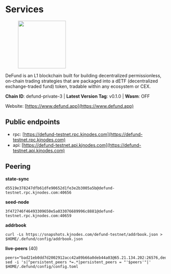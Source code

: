 # Services

<figure><img src="https://raw.githubusercontent.com/kj89/testnet_manuals/main/pingpub/logos/defund.png" width="150" alt=""><figcaption></figcaption></figure>

DeFund is an L1 blockchain built for building decentralized permissionless,  on-chain trading strategies that are packaged into a dETF (decentralized  exchange-traded fund) token, tradable within any ecosystem or CEX.

**Chain ID**: defund-private-3 | **Latest Version Tag**: v0.1.0 | **Wasm**: OFF

Website: [https://www.defund.app](https://www.defund.app)


## Public endpoints

* rpc: [https://defund-testnet.rpc.kjnodes.com](https://defund-testnet.rpc.kjnodes.com)
* api: [https://defund-testnet.api.kjnodes.com](https://defund-testnet.api.kjnodes.com)

## Peering

**state-sync**

```
d5519e378247dfb61dfe90652d1fe3e2b3005a5b@defund-testnet.rpc.kjnodes.com:40656
```

**seed-node**

```
3f472746f46493309650e5a033076689996c8881@defund-testnet.rpc.kjnodes.com:40659
```

**addrbook**
```
curl -Ls https://snapshots.kjnodes.com/defund-testnet/addrbook.json > $HOME/.defund/config/addrbook.json
```

**live-peers** (40)
```
peers="bad21eb0dd7d2002912acc42a89b66a0deb44a03@65.21.134.202:26576,ded2aa043bd924c1f36151ab749b59b5749037a3@135.181.98.169:36656,0484eab6881ba458c5988296403963aaf273700b@157.90.236.25:18656,b3a1fda2347ffc225121793b91edd132abdcc2d9@45.147.199.63:26656,3b5ae4ac36564af240b96a135eddfe856966960c@5.9.22.14:60956,5a3e8478405460c847354dc3ab84437b51b2e50b@93.185.166.71:26656,31a76ee9a69f97b5bbfe31494d5e159495d1cebb@5.161.127.97:26656,edabbcbfb21c488be785f0925b0060c717440bad@92.119.112.229:26656,20d3366716016e41ac0d8f20954d1951565f5aab@65.109.15.207:26656,b1e1758323425265c1db42b0fbaa7ab80612a582@38.242.207.15:40656,f329bee02e530e05a8937887c8ea4e75851281f1@194.180.176.126:26656,7da687fa5a1f9a635fb333519582fcc6fdada112@135.181.89.99:36656,67742399a48abc97c7eef61b1a60b96c720122c2@45.147.199.180:26656,409d5422d6934b0dedfd3347e078b67aac691120@45.147.199.185:26656,bb25b67fd12c5b08b6d949eb21d1a3a865307e1e@95.111.243.155:40656,fe32ed5f0a7f8928f8299d8dd78fc5b650472ac4@65.108.46.123:56656,89944fe8fc90920cdd95ac8b752b81524c357961@38.242.234.75:26656,ae5a27e2e43174a2d161a8f7f8f019225ed328a0@178.170.41.148:26656,f657421825c924c583994fa0e4543b613519ca50@45.147.199.6:26656,9a88a8643a1e0641f81c65f0ace6d0d44644dc37@162.55.211.136:40656,d368e8fc76143f89e53f0997fd5dfef32129168c@109.110.63.204:26656,20151f8b15d6f3ad670f5bfc1c747de72e96fb3f@194.180.176.128:26656,e73a8c70a1e55c4ee14874c659a9084773ea56ed@168.119.227.28:36656,24be58ab07ed513a64b359174c6bb6a17fa112d4@65.109.17.86:41656,ef4cac7e5813a753239239e297efcabc03a07fbb@194.180.176.125:26656,b5f48558fd70799ae123bd879ce12205478be379@135.125.180.36:20756,83902507559b71918fbeeb54ccb31411917c219d@135.181.25.153:26656,1ca28a7348da501a1d92656123692af8f9f85732@45.147.199.39:26656,bef3701487b54ba73de5e0d84ac57fc2a54f3a5f@45.147.199.67:26656,13e13cc3b1cee183592bffc1aaae6a9b3b7a7e20@38.242.206.62:40656,b5252eac7b8bc4d5d2cc211bc794f8b4e62d2cc4@188.34.154.116:26656,c55bf5597637964690e4255c1e78d81d848ca51f@65.108.252.216:36656,e108c39c307864acbeceda3f4b2c77c99ec1bddd@185.16.38.136:36656,f8b6e9e0c424197192b0574dbfb536a62b357cfb@195.201.237.175:18656,888c32ea9a3448de1f5f7d014a42c7437bd75aa3@65.21.121.101:36656,028aa95415a9a004e57fd581d2c897f01a5b8054@80.241.211.235:26656,01a4dbeb9cdb8fc7086199a7111381735f4c5f41@176.9.106.43:26656,62df45d2df885de6dd2230dccf975a04005d23b3@164.68.121.197:40656,897e47992933105fd3c466021eaa347225edc5b2@45.147.199.48:26656,156eb5692a8ea7252ea58fecf82781fc23a6f29e@109.123.246.107:26656"
sed -i 's|^persistent_peers *=.*|persistent_peers = "'$peers'"|' $HOME/.defund/config/config.toml
```
